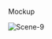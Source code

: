 Mockup 

![Scene-9](https://github.com/NicollyMunhoz/nicolly/assets/118739349/0b4a2da9-1ba9-411e-a47b-1fc973d3e394)
